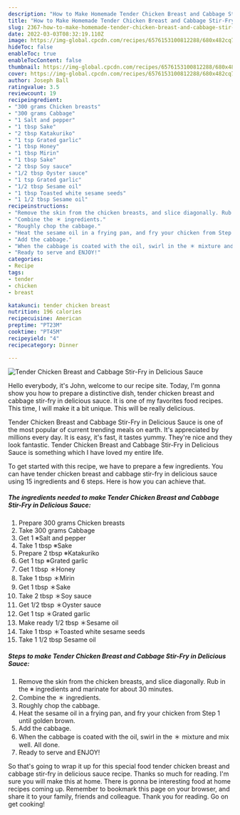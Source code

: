 ```yaml
---
description: "How to Make Homemade Tender Chicken Breast and Cabbage Stir-Fry in Delicious Sauce"
title: "How to Make Homemade Tender Chicken Breast and Cabbage Stir-Fry in Delicious Sauce"
slug: 2367-how-to-make-homemade-tender-chicken-breast-and-cabbage-stir-fry-in-delicious-sauce
date: 2022-03-03T08:32:19.110Z
image: https://img-global.cpcdn.com/recipes/6576153100812288/680x482cq70/tender-chicken-breast-and-cabbage-stir-fry-in-delicious-sauce-recipe-main-photo.jpg
hideToc: false
enableToc: true
enableTocContent: false
thumbnail: https://img-global.cpcdn.com/recipes/6576153100812288/680x482cq70/tender-chicken-breast-and-cabbage-stir-fry-in-delicious-sauce-recipe-main-photo.jpg
cover: https://img-global.cpcdn.com/recipes/6576153100812288/680x482cq70/tender-chicken-breast-and-cabbage-stir-fry-in-delicious-sauce-recipe-main-photo.jpg
author: Joseph Ball
ratingvalue: 3.5
reviewcount: 19
recipeingredient:
- "300 grams Chicken breasts"
- "300 grams Cabbage"
- "1 Salt and pepper"
- "1 tbsp Sake"
- "2 tbsp Katakuriko"
- "1 tsp Grated garlic"
- "1 tbsp Honey"
- "1 tbsp Mirin"
- "1 tbsp Sake"
- "2 tbsp Soy sauce"
- "1/2 tbsp Oyster sauce"
- "1 tsp Grated garlic"
- "1/2 tbsp Sesame oil"
- "1 tbsp Toasted white sesame seeds"
- "1 1/2 tbsp Sesame oil"
recipeinstructions:
- "Remove the skin from the chicken breasts, and slice diagonally. Rub in the ※ ingredients and marinate for about 30 minutes."
- "Combine the ＊ ingredients."
- "Roughly chop the cabbage."
- "Heat the sesame oil in a frying pan, and fry your chicken from Step 1 until golden brown."
- "Add the cabbage."
- "When the cabbage is coated with the oil, swirl in the ＊ mixture and mix well. All done."
- "Ready to serve and ENJOY!"
categories:
- Recipe
tags:
- tender
- chicken
- breast

katakunci: tender chicken breast 
nutrition: 196 calories
recipecuisine: American
preptime: "PT23M"
cooktime: "PT45M"
recipeyield: "4"
recipecategory: Dinner

---
```



![Tender Chicken Breast and Cabbage Stir-Fry in Delicious Sauce](https://img-global.cpcdn.com/recipes/6576153100812288/680x482cq70/tender-chicken-breast-and-cabbage-stir-fry-in-delicious-sauce-recipe-main-photo.jpg)

Hello everybody, it's John, welcome to our recipe site. Today, I'm gonna show you how to prepare a distinctive dish, tender chicken breast and cabbage stir-fry in delicious sauce. It is one of my favorites food recipes. This time, I will make it a bit unique. This will be really delicious.



Tender Chicken Breast and Cabbage Stir-Fry in Delicious Sauce is one of the most popular of current trending meals on earth. It's appreciated by millions every day. It is easy, it's fast, it tastes yummy. They're nice and they look fantastic. Tender Chicken Breast and Cabbage Stir-Fry in Delicious Sauce is something which I have loved my entire life.


To get started with this recipe, we have to prepare a few ingredients. You can have tender chicken breast and cabbage stir-fry in delicious sauce using 15 ingredients and 6 steps. Here is how you can achieve that.

<!--inarticleads1-->

##### The ingredients needed to make Tender Chicken Breast and Cabbage Stir-Fry in Delicious Sauce:

1. Prepare 300 grams Chicken breasts
1. Take 300 grams Cabbage
1. Get 1 ※Salt and pepper
1. Take 1 tbsp ※Sake
1. Prepare 2 tbsp ※Katakuriko
1. Get 1 tsp ※Grated garlic
1. Get 1 tbsp ＊Honey
1. Take 1 tbsp ＊Mirin
1. Get 1 tbsp ＊Sake
1. Take 2 tbsp ＊Soy sauce
1. Get 1/2 tbsp ＊Oyster sauce
1. Get 1 tsp ＊Grated garlic
1. Make ready 1/2 tbsp ＊Sesame oil
1. Take 1 tbsp ＊Toasted white sesame seeds
1. Take 1 1/2 tbsp Sesame oil




<!--inarticleads2-->

##### Steps to make Tender Chicken Breast and Cabbage Stir-Fry in Delicious Sauce:

1. Remove the skin from the chicken breasts, and slice diagonally. Rub in the ※ ingredients and marinate for about 30 minutes.
1. Combine the ＊ ingredients.
1. Roughly chop the cabbage.
1. Heat the sesame oil in a frying pan, and fry your chicken from Step 1 until golden brown.
1. Add the cabbage.
1. When the cabbage is coated with the oil, swirl in the ＊ mixture and mix well. All done.
1. Ready to serve and ENJOY!



So that's going to wrap it up for this special food tender chicken breast and cabbage stir-fry in delicious sauce recipe. Thanks so much for reading. I'm sure you will make this at home. There is gonna be interesting food at home recipes coming up. Remember to bookmark this page on your browser, and share it to your family, friends and colleague. Thank you for reading. Go on get cooking!
